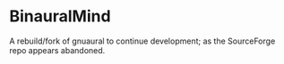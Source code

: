 # BinauralMind

A rebuild/fork of gnuaural to continue development; as the SourceForge repo appears abandoned. 
